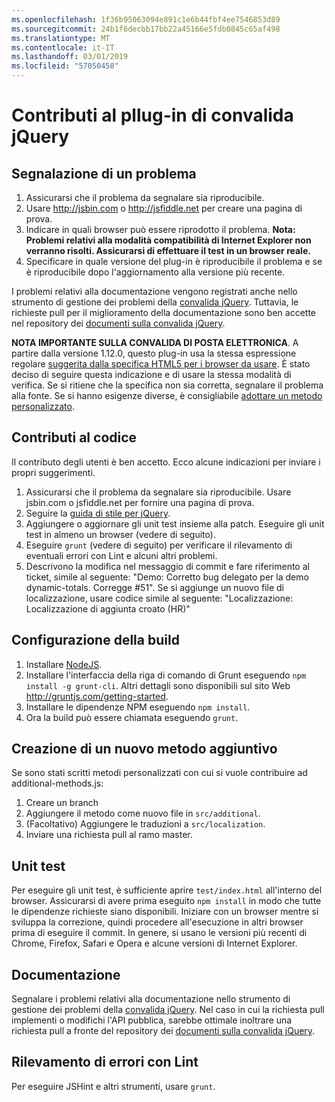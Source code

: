 ```yaml
---
ms.openlocfilehash: 1f36b95063094e891c1e6b44fbf4ee7546853d89
ms.sourcegitcommit: 24b1f6decbb17bb22a45166e5fdb0845c65af498
ms.translationtype: MT
ms.contentlocale: it-IT
ms.lasthandoff: 03/01/2019
ms.locfileid: "57050458"
---
```

# <a name="contributing-to-the-jquery-validation-plugin"></a>Contributi al pllug-in di convalida jQuery

## <a name="reporting-an-issue"></a>Segnalazione di un problema

1. Assicurarsi che il problema da segnalare sia riproducibile.
2. Usare http://jsbin.com o http://jsfiddle.net per creare una pagina di prova.
3. Indicare in quali browser può essere riprodotto il problema. **Nota: Problemi relativi alla modalità compatibilità di Internet Explorer non verranno risolti. Assicurarsi di effettuare il test in un browser reale.**
4. Specificare in quale versione del plug-in è riproducibile il problema e se è riproducibile dopo l'aggiornamento alla versione più recente.

I problemi relativi alla documentazione vengono registrati anche nello strumento di gestione dei problemi della [convalida jQuery](https://github.com/jzaefferer/jquery-validation/issues).
Tuttavia, le richieste pull per il miglioramento della documentazione sono ben accette nel repository dei [documenti sulla convalida jQuery](https://github.com/jzaefferer/validation-content).

**NOTA IMPORTANTE SULLA CONVALIDA DI POSTA ELETTRONICA**. A partire dalla versione 1.12.0, questo plug-in usa la stessa espressione regolare [suggerita dalla specifica HTML5 per i browser da usare](https://html.spec.whatwg.org/multipage/forms.html#valid-e-mail-address). È stato deciso di seguire questa indicazione e di usare la stessa modalità di verifica. Se si ritiene che la specifica non sia corretta, segnalare il problema alla fonte. Se si hanno esigenze diverse, è consigliabile [adottare un metodo personalizzato](http://jqueryvalidation.org/jQuery.validator.addMethod/).

## <a name="contributing-code"></a>Contributi al codice

Il contributo degli utenti è ben accetto. Ecco alcune indicazioni per inviare i propri suggerimenti.

1. Assicurarsi che il problema da segnalare sia riproducibile. Usare jsbin.com o jsfiddle.net per fornire una pagina di prova.
2. Seguire la [guida di stile per jQuery](http://contribute.jquery.com/style-guides/js).
3. Aggiungere o aggiornare gli unit test insieme alla patch. Eseguire gli unit test in almeno un browser (vedere di seguito).
4. Eseguire `grunt` (vedere di seguito) per verificare il rilevamento di eventuali errori con Lint e alcuni altri problemi.
5. Descrivono la modifica nel messaggio di commit e fare riferimento al ticket, simile al seguente: "Demo: Corretto bug delegato per la demo dynamic-totals. Corregge #51". Se si aggiunge un nuovo file di localizzazione, usare codice simile al seguente: "Localizzazione: Localizzazione di aggiunta croato (HR)"

## <a name="build-setup"></a>Configurazione della build

1. Installare [NodeJS](http://nodejs.org).
2. Installare l'interfaccia della riga di comando di Grunt eseguendo `npm install -g grunt-cli`. Altri dettagli sono disponibili sul sito Web http://gruntjs.com/getting-started.
3. Installare le dipendenze NPM eseguendo `npm install`.
4. Ora la build può essere chiamata eseguendo `grunt`.

## <a name="creating-a-new-additional-method"></a>Creazione di un nuovo metodo aggiuntivo

Se sono stati scritti metodi personalizzati con cui si vuole contribuire ad additional-methods.js:

1. Creare un branch
2. Aggiungere il metodo come nuovo file in `src/additional`.
3. (Facoltativo) Aggiungere le traduzioni a `src/localization`.
4. Inviare una richiesta pull al ramo master.

## <a name="unit-tests"></a>Unit test

Per eseguire gli unit test, è sufficiente aprire `test/index.html` all'interno del browser. Assicurarsi di avere prima eseguito `npm install` in modo che tutte le dipendenze richieste siano disponibili.
Iniziare con un browser mentre si sviluppa la correzione, quindi procedere all'esecuzione in altri browser prima di eseguire il commit. In genere, si usano le versioni più recenti di Chrome, Firefox, Safari e Opera e alcune versioni di Internet Explorer.

## <a name="documentation"></a>Documentazione

Segnalare i problemi relativi alla documentazione nello strumento di gestione dei problemi della [convalida jQuery](https://github.com/jzaefferer/jquery-validation/issues).
Nel caso in cui la richiesta pull implementi o modifichi l'API pubblica, sarebbe ottimale inoltrare una richiesta pull a fronte del repository dei [documenti sulla convalida jQuery](https://github.com/jzaefferer/validation-content).

## <a name="linting"></a>Rilevamento di errori con Lint

Per eseguire JSHint e altri strumenti, usare `grunt`.
